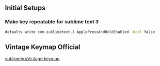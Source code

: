 ## Initial Setups

### Make key repeatable for sublime text 3

```sh
defaults write com.sublimetext.3 ApplePressAndHoldEnabled -bool false
```

## Vintage Keymap Official
[sublimehq/Vintage keymap](https://github.com/sublimehq/Vintage/blob/master/Default.sublime-keymap)
